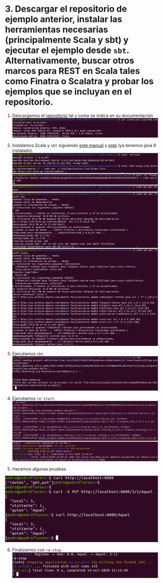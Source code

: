 # 3. Descargar el repositorio de ejemplo anterior, instalar las herramientas necesarias (principalmente Scala y sbt) y ejecutar el ejemplo desde `sbt`. Alternativamente, buscar otros marcos para REST en Scala tales como Finatra o Scalatra y probar los ejemplos que se incluyan en el repositorio.

1. Descargamos el [repositorio](https://github.com/JJ/spray-test) tal y como se indica en su documentación
   ![](./imgs/3.1.png)
2. Instalamos Scala y `sbt` siguiendo [este manual](https://howtoinstall.co/es/ubuntu/xenial/scala) y [este](https://www.scala-lang.org/download/) (ya tenemos java 8 instalado).
   ![](./imgs/3.2.png)
   ![](./imgs/3.3.png)
   ![](./imgs/3.4.png)
   ![](./imgs/3.5.png)
   ![](./imgs/3.6.png)
3. Ejecutamos `sbt`.
   ![](./imgs/3.7.png)
4.  Ejecutamos `re-start`.
   ![](./imgs/3.8.png)
   ![](./imgs/3.9.png)

5.  Hacemos algunas pruebas.
   
   ![](./imgs/3.10.png)

6.  Finalizamos con `re-stop`
   ![](./imgs/3.11.png)